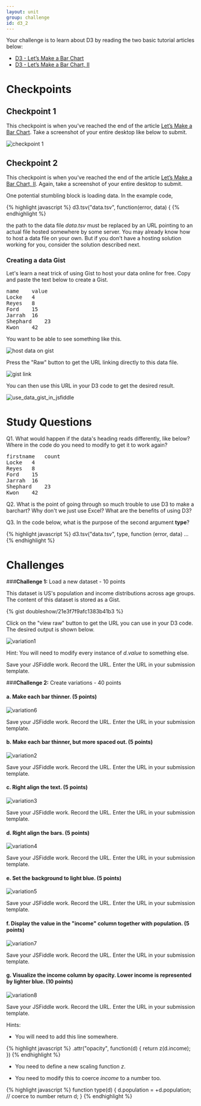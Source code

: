 ```yaml
---
layout: unit
group: challenge
id: d3_2
---
```


Your challenge is to learn about D3 by reading the two basic tutorial articles below:

* [D3 - Let’s Make a Bar Chart](http://bost.ocks.org/mike/bar/)
* [D3 - Let’s Make a Bar Chart, II](http://bost.ocks.org/mike/bar/2/)

# Checkpoints

## Checkpoint 1

This checkpoint is when you've reached the end of the article [Let’s Make a Bar Chart](http://bost.ocks.org/mike/bar/). Take a screenshot of your entire desktop like below to submit.

![checkpoint 1](checkpoint1_jsfiddle_example.png)

## Checkpoint 2

This checkpoint is when you've reached the end of the article [Let’s Make a Bar Chart, II](http://bost.ocks.org/mike/bar/2/). Again, take a screenshot of your entire desktop to submit. 

One potential stumbling block is loading data. In the example code,

{% highlight javascript %}
d3.tsv("data.tsv", function(error, data) {
{% endhighlight %}

the path to the data file _data.tsv_ must be replaced by an URL pointing to an actual file hosted somewhere by some server. You may already know how to host a data file on your own. But if you don't have a hosting solution working for you, consider the solution described next.

### Creating a data Gist

Let's learn a neat trick of using Gist to host your data online for free. Copy and paste the text below to create a Gist.

<pre>
name	value
Locke	4
Reyes	8
Ford	15
Jarrah	16
Shephard	23
Kwon	42
</pre> 

You want to be able to see something like this.  

![host data on gist](host_data_on_gist.png)

Press the "Raw" button to get the URL linking directly to this data file. 

![gist link](gist_link.png)

You can then use this URL in your D3 code to get the desired result.

![use_data_gist_in_jsfiddle](use_data_gist_in_jsfiddle.png)

# Study Questions

Q1. What would happen if the data's heading reads differently, like below? Where in the code do you need to modify to get it to work again?

<pre>
firstname	count
Locke	4
Reyes	8
Ford	15
Jarrah	16
Shephard	23
Kwon	42</pre>

Q2. What is the point of going through so much trouble to use D3 to make a barchart?  Why don't we just use Excel? What are the benefits of using D3?

Q3. In the code below, what is the purpose of the second argument __type__?

 {% highlight javascript %}
 d3.tsv("data.tsv", type, function (error, data) ...
 {% endhighlight %}


# Challenges

###__Challenge 1:__ Load a new dataset - 10 points

This dataset is US's population and income distributions across age groups. 
The content of this dataset is stored as a Gist.
<!-- <pre>
group	population	income
Under 05	21434	8
05 to 09	20785	9
10 to 14	19893	10
15 to 19	21086	13
20 to 24	21154	16
25 to 29	21453	27
30 to 34	19632	32
35 to 39	19888	35
40 to 44	20559	36
45 to 49	22527	34
50 to 54	21860	35
55 to 59	19172	32
60 to 64	16223	30
65 to 69	12020	25
70 to 74	8936	20
75 to 79	7181	18
80 to 84	5783	17
85 and over	4693	16
</pre>
 -->
<!-- A data gist is made available for you: [Data Gist](https://gist.githubusercontent.com/doubleshow/21e3f7f9afc1383b41b3/raw/bb79556432487f3b143f5b57662d839aeb564c6f/popdist). Copy the URL and use it in your D3 code. -->

{% gist doubleshow/21e3f7f9afc1383b41b3 %}

Click on the "view raw" button to get the URL you can use in your D3 code. The desired output is shown below. 

![variation1](variation1.png)

Hint: You will need to modify every instance of _d.value_ to something else.

Save your JSFiddle work. Record the URL. Enter the URL in your submission template.

###__Challenge 2:__ Create variations - 40 points

#### a. Make each bar thinner. (5 points)

![variation6](variation6.png)

Save your JSFiddle work. Record the URL. Enter the URL in your submission template.

#### b. Make each bar thinner, but more spaced out. (5 points)

![variation2](variation4.png) 

Save your JSFiddle work. Record the URL. Enter the URL in your submission template.

#### c. Right align the text. (5 points)

![variation3](variation3.png)

Save your JSFiddle work. Record the URL. Enter the URL in your submission template.

#### d. Right align the bars. (5 points)

![variation4](variation2.png) 

Save your JSFiddle work. Record the URL. Enter the URL in your submission template.

#### e. Set the background to light blue. (5 points)

![variation5](variation5.png)

Save your JSFiddle work. Record the URL. Enter the URL in your submission template.

#### f. Display the value in the "income" column together with population. (5 points)	

![variation7](variation7.png)

Save your JSFiddle work. Record the URL. Enter the URL in your submission template.

#### g. Visualize the income column by opacity. Lower income is represented by lighter blue. (10 points)

![variation8](variation8.png)

Save your JSFiddle work. Record the URL. Enter the URL in your submission template.

Hints: 

* You will need to add this line somewhere.

{% highlight javascript %}
.attr("opacity", function(d) { return z(d.income); })
{% endhighlight %}

* You need to define a new scaling function _z_.

* You need to modify this to coerce _income_ to a number too.

{% highlight javascript %}
function type(d) {
  d.population = +d.population; // coerce to number
  return d;
}
{% endhighlight %}




